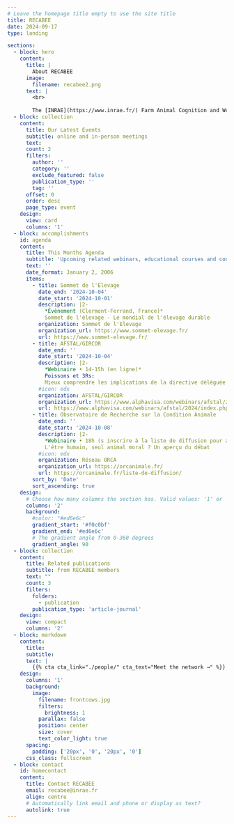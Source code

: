```yaml
---
# Leave the homepage title empty to use the site title
title: RECABEE
date: 2024-09-17
type: landing

sections:
  - block: hero
    content:
      title: |
        About RECABEE
      image:
        filename: recabee2.png
      text: |
        <br>
        
        The [INRAE](https://www.inrae.fr/) Farm Animal Cognition and Welfare network consists of the researchers, engineers, technicians and students of the [Departments PHASE](https://www.inrae.fr/departements/phase) and [GA](https://www.inrae.fr/departements/ga) who are interested in animal cognition, welfare and their interrelationship. Members of the network come from about 14 different research laboratories from all over France. They conduct research on a variety of farm animals including sheep, goats, cattle, horses, pigs, trout, poultry and insects. The main expectations of the network’s members are: 1) to think about the link between cognition and welfare; 2) to discuss the concepts and methods of both cognition and welfare research and; 3) to get to know better their colleagues conducting research in these areas.
  - block: collection
    content:
      title: Our Latest Events
      subtitle: online and in-person meetings
      text:
      count: 2
      filters:
        author: ''
        category: ''
        exclude_featured: false
        publication_type: ''
        tag: ''
      offset: 0
      order: desc
      page_type: event
    design:
      view: card
      columns: '1'
  - block: accomplishments
    id: agenda
    content:
      title: This Months Agenda
      subtitle: 'Upcoming related webinars, educational courses and conferences'
      text: ''
      date_format: January 2, 2006
      items:
        - title: Sommet de l'Elevage
          date_end: '2024-10-04'
          date_start: '2024-10-01'
          description: |2-
            *Évènement (Clermont-Ferrand, France)*  
            Sommet de l'élevage - Le mondial de l'élevage durable
          organization: Sommet de l'Elevage
          organization_url: https://www.sommet-elevage.fr/
          url: https://www.sommet-elevage.fr/
        - title: AFSTAL/GIRCOR
          date_end: ''
          date_start: '2024-10-04'
          description: |2-
            *Webinaire • 14-15h (en ligne)*  
            Poissons et 3Rs:  
            Mieux comprendre les implications de la directive déléguée (UE) 2024/1262 de la Commission Européenne du 13 mars 2024 (DL inscription 30/09).
          #icon: edx
          organization: AFSTAL/GIRCOR
          organization_url: https://www.alphavisa.com/webinars/afstal/2024/index.php
          url: https://www.alphavisa.com/webinars/afstal/2024/index.php
        - title: Observatoire de Recherche sur la Condition Animale
          date_end: ''
          date_start: '2024-10-08'
          description: |2-
            *Webinaire • 18h (s inscrire à la liste de diffusion pour avoir le lien)*  
            L'être humain, seul animal moral ? Un aperçu du débat
          #icon: edx
          organization: Réseau ORCA
          organization_url: https://orcanimale.fr/
          url: https://orcanimale.fr/liste-de-diffusion/
        sort_by: 'Date'
        sort_ascending: true
    design:
      # Choose how many columns the section has. Valid values: '1' or '2'.
      columns: '2'
      background:
        #color: "#ed6e6c" 
        gradient_start: '#f0c0bf'
        gradient_end: '#ed6e6c'
        # The gradient angle from 0-360 degrees
        gradient_angle: 90
  - block: collection
    content:
      title: Related publications
      subtitle: from RECABEE members
      text: ""
      count: 3
      filters:
        folders:
          - publication
        publication_type: 'article-journal'
    design:
      view: compact
      columns: '2'
  - block: markdown
    content:
      title:
      subtitle:
      text: |
        {{% cta cta_link="./people/" cta_text="Meet the network →" %}}
    design:
      columns: '1'
      background:
        image: 
          filename: frontcows.jpg
          filters:
            brightness: 1
          parallax: false
          position: center
          size: cover
          text_color_light: true
      spacing:
        padding: ['20px', '0', '20px', '0']
      css_class: fullscreen
  - block: contact
    id: homecontact
    content:
      title: Contact RECABEE
      email: recabee@inrae.fr
      align: centre
      # Automatically link email and phone or display as text?
      autolink: true
---
```

